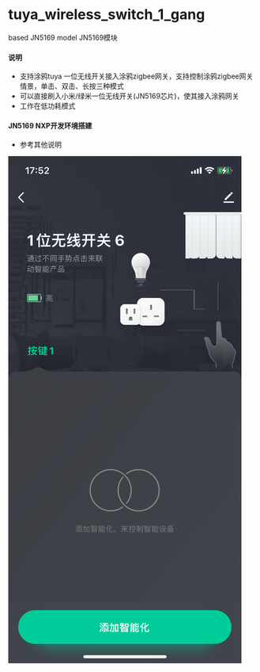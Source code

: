 # tuya_wireless_switch_1_gang
based JN5169 model JN5169模块

#### 说明
- 支持涂鸦tuya 一位无线开关接入涂鸦zigbee网关，支持控制涂鸦zigbee网关情景，单击、双击、长按三种模式
- 可以直接刷入小米/绿米一位无线开关(JN5169芯片)，使其接入涂鸦网关
- 工作在低功耗模式

#### JN5169 NXP开发环境搭建
- 参考其他说明



![img](tuya_wireless_1_gang.png)
